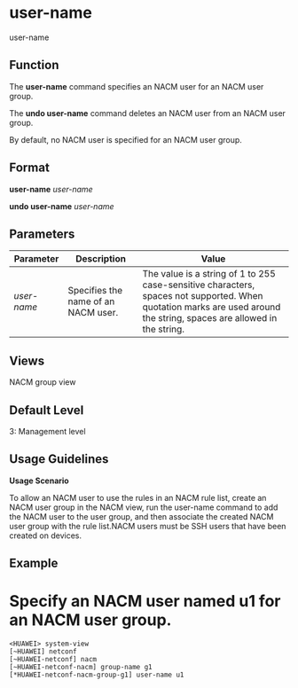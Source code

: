 user-name
=========

user-name

Function
--------



The **user-name** command specifies an NACM user for an NACM user group.

The **undo user-name** command deletes an NACM user from an NACM user group.



By default, no NACM user is specified for an NACM user group.


Format
------

**user-name** *user-name*

**undo user-name** *user-name*


Parameters
----------

| Parameter | Description | Value |
| --- | --- | --- |
| *user-name* | Specifies the name of an NACM user. | The value is a string of 1 to 255 case-sensitive characters, spaces not supported.  When quotation marks are used around the string, spaces are allowed in the string. |



Views
-----

NACM group view


Default Level
-------------

3: Management level


Usage Guidelines
----------------

**Usage Scenario**

To allow an NACM user to use the rules in an NACM rule list, create an NACM user group in the NACM view, run the user-name command to add the NACM user to the user group, and then associate the created NACM user group with the rule list.NACM users must be SSH users that have been created on devices.


Example
-------

# Specify an NACM user named u1 for an NACM user group.
```
<HUAWEI> system-view
[~HUAWEI] netconf
[~HUAWEI-netconf] nacm
[~HUAWEI-netconf-nacm] group-name g1
[*HUAWEI-netconf-nacm-group-g1] user-name u1

```